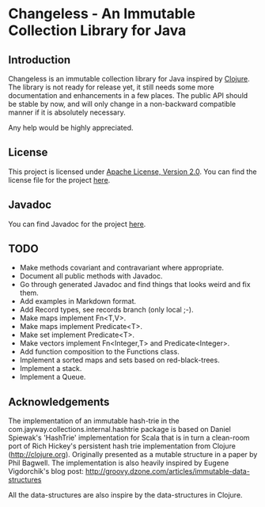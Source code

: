 Changeless - An Immutable Collection Library for Java
=====================================================

Introduction
------------
Changeless is an immutable collection library for Java inspired by 
[Clojure](http://www.clojure.org/ "Clojure"). The library is not ready for 
release yet, it still needs some more documentation and enhancements in a few 
places. The public API should be stable by now, and will only change in a 
non-backward compatible manner if it is absolutely necessary. 

Any help would be highly appreciated. 

License
-------
This project is licensed under 
[Apache License, Version 2.0](http://www.apache.org/licenses/LICENSE-2.0 "Apache License, Version 2.0"). 
You can find the license file for the project 
[here](https://github.com/sunesimonsen/changeless/raw/master/LICENSE.txt "License").

Javadoc
-------
You can find Javadoc for the project [here](http://sunesimonsen.github.com/changeless/ "Javadoc"). 

TODO
----
* Make methods covariant and contravariant where appropriate.
* Document all public methods with Javadoc.
* Go through generated Javadoc and find things that looks weird and fix them.
* Add examples in Markdown format. 
* Add Record types, see records branch (only local ;-).
* Make maps implement Fn&lt;T,V&gt;.
* Make maps implement Predicate&lt;T&gt;.
* Make set implement Predicate&lt;T&gt;.
* Make vectors implement Fn&lt;Integer,T&gt; and Predicate&lt;Integer&gt;.
* Add function composition to the Functions class.
* Implement a sorted maps and sets based on red-black-trees.
* Implement a stack.
* Implement a Queue.            

Acknowledgements
----------------
The implementation of an immutable hash-trie in the
com.jayway.collections.internal.hashtrie package is based on Daniel Spiewak's
'HashTrie' implementation for Scala that is in turn a clean-room port of Rich
Hickey's persistent hash trie implementation from Clojure (http://clojure.org).
Originally presented as a mutable structure in a paper by Phil Bagwell. The
implementation is also heavily inspired by Eugene Vigdorchik's blog post:
http://groovy.dzone.com/articles/immutable-data-structures

All the data-structures are also inspire by the data-structures in Clojure.

